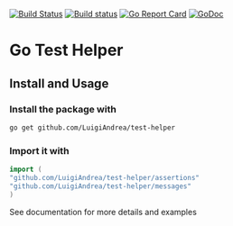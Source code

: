 [![Build Status](https://api.travis-ci.org/LuigiAndrea/test-helper.png?branch=master)](https://travis-ci.org/LuigiAndrea/test-helper)
[![Build status](https://ci.appveyor.com/api/projects/status/cmqqw3f6374gr0wh?svg=true)](https://ci.appveyor.com/project/LuigiAndrea/test-helper)
[![Go Report Card](https://goreportcard.com/badge/github.com/LuigiAndrea/test-helper)](https://goreportcard.com/report/github.com/LuigiAndrea/test-helper)
[![GoDoc](https://img.shields.io/badge/go-documentation-blue.svg?style=flat-square)](https://pkg.go.dev/github.com/LuigiAndrea/test-helper)

# Go Test Helper

## Install and Usage

### Install the package with
```bash
go get github.com/LuigiAndrea/test-helper
```
### Import it with
```go
import (
"github.com/LuigiAndrea/test-helper/assertions"
"github.com/LuigiAndrea/test-helper/messages"
)
```


See documentation for more details and examples